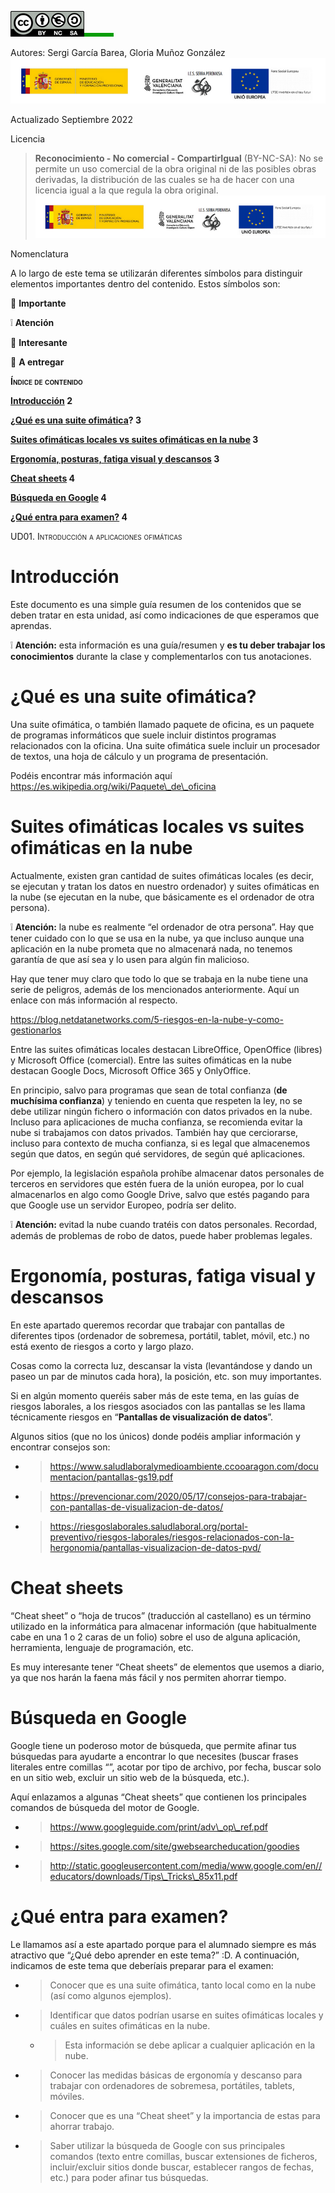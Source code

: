 ![](./media/image3.png)![short line](./media/image5.png)

Autores: Sergi García Barea, Gloria Muñoz González![](./media/image1.png)

Actualizado Septiembre 2022

Licencia

> **Reconocimiento - No comercial - CompartirIgual** (BY-NC-SA): No se permite un uso comercial de la obra original ni de las posibles obras derivadas, la distribución de las cuales se ha de hacer con una licencia igual a la que regula la obra original.![](./media/image1.png)

Nomenclatura

A lo largo de este tema se utilizarán diferentes símbolos para distinguir elementos importantes dentro del contenido. Estos símbolos son:

📖 **Importante**

❕ **Atención**

💬 **Interesante**

📕 **A entregar**

**<span class="smallcaps">Índice de contenido</span>**

**[Introducción](#introducción) 2**

**¿[Qué es una suite ofimática](#qué-es-una-suite-ofimática)? 3**

**[Suites ofimáticas locales vs suites ofimáticas en la nube](#suites-ofimáticas-locales-vs-suites-ofimáticas-en-la-nube) 3**

**[Ergonomía, posturas, fatiga visual y descansos](#ergonomía-posturas-fatiga-visual-y-descansos) 3**

**[Cheat sheets](#cheat-sheets) 4**

**[Búsqueda en Google](#búsqueda-en-google) 4**

**[¿Qué entra para examen?](#qué-entra-para-examen) 4**

<span class="smallcaps">UD01. Introducción a aplicaciones ofimáticas</span>

# Introducción

Este documento es una simple guía resumen de los contenidos que se deben tratar en esta unidad, así como indicaciones de que esperamos que aprendas.

❕ **Atención:** esta información es una guía/resumen y **<span class="underline">es tu deber trabajar los conocimientos</span>** durante la clase y complementarlos con tus anotaciones.

# ¿Qué es una suite ofimática?

Una suite ofimática, o también llamado paquete de oficina, es un paquete de programas informáticos que suele incluir distintos programas relacionados con la oficina. Una suite ofimática suele incluir un procesador de textos, una hoja de cálculo y un programa de presentación.

Podéis encontrar más información aquí [<span class="underline">https://es.wikipedia.org/wiki/Paquete\_de\_oficina</span>](https://es.wikipedia.org/wiki/Paquete_de_oficina)

# Suites ofimáticas locales vs suites ofimáticas en la nube

Actualmente, existen gran cantidad de suites ofimáticas locales (es decir, se ejecutan y tratan los datos en nuestro ordenador) y suites ofimáticas en la nube (se ejecutan en la nube, que básicamente es el ordenador de otra persona).

❕ **Atención:** la nube es realmente “el ordenador de otra persona”. Hay que tener cuidado con lo que se usa en la nube, ya que incluso aunque una aplicación en la nube prometa que no almacenará nada, no tenemos garantía de que así sea y lo usen para algún fin malicioso.

Hay que tener muy claro que todo lo que se trabaja en la nube tiene una serie de peligros, además de los mencionados anteriormente. Aquí un enlace con más información al respecto.

[<span class="underline">https://blog.netdatanetworks.com/5-riesgos-en-la-nube-y-como-gestionarlos</span>](https://blog.netdatanetworks.com/5-riesgos-en-la-nube-y-como-gestionarlos)

Entre las suites ofimáticas locales destacan LibreOffice, OpenOffice (libres) y Microsoft Office (comercial). Entre las suites ofimáticas en la nube destacan Google Docs, Microsoft Office 365 y OnlyOffice.

En principio, salvo para programas que sean de total confianza (**<span class="underline">de muchísima confianza</span>**) y teniendo en cuenta que respeten la ley, no se debe utilizar ningún fichero o información con datos privados en la nube. Incluso para aplicaciones de mucha confianza, se recomienda evitar la nube si trabajamos con datos privados. También hay que cerciorarse, incluso para contexto de mucha confianza, si es legal que almacenemos según que datos, en según qué servidores, de según qué aplicaciones.

Por ejemplo, la legislación española prohíbe almacenar datos personales de terceros en servidores que estén fuera de la unión europea, por lo cual almacenarlos en algo como Google Drive, salvo que estés pagando para que Google use un servidor Europeo, podría ser delito.

❕ **Atención:** evitad la nube cuando tratéis con datos personales. Recordad, además de problemas de robo de datos, puede haber problemas legales.

# Ergonomía, posturas, fatiga visual y descansos

En este apartado queremos recordar que trabajar con pantallas de diferentes tipos (ordenador de sobremesa, portátil, tablet, móvil, etc.) no está exento de riesgos a corto y largo plazo.

Cosas como la correcta luz, descansar la vista (levantándose y dando un paseo un par de minutos cada hora), la posición, etc. son muy importantes.

Si en algún momento queréis saber más de este tema, en las guías de riesgos laborales, a los riesgos asociados con las pantallas se les llama técnicamente riesgos en “**<span class="underline">Pantallas de visualización de datos</span>**”.

Algunos sitios (que no los únicos) donde podéis ampliar información y encontrar consejos son:

  - > [<span class="underline">https://www.saludlaboralymedioambiente.ccooaragon.com/documentacion/pantallas-gs19.pdf</span>](https://www.saludlaboralymedioambiente.ccooaragon.com/documentacion/pantallas-gs19.pdf)

  - > [<span class="underline">https://prevencionar.com/2020/05/17/consejos-para-trabajar-con-pantallas-de-visualizacion-de-datos/</span>](https://prevencionar.com/2020/05/17/consejos-para-trabajar-con-pantallas-de-visualizacion-de-datos/)

  - > [<span class="underline">https://riesgoslaborales.saludlaboral.org/portal-preventivo/riesgos-laborales/riesgos-relacionados-con-la-hergonomia/pantallas-visualizacion-de-datos-pvd/</span>](https://riesgoslaborales.saludlaboral.org/portal-preventivo/riesgos-laborales/riesgos-relacionados-con-la-hergonomia/pantallas-visualizacion-de-datos-pvd/)

# Cheat sheets

“Cheat sheet” o “hoja de trucos” (traducción al castellano) es un término utilizado en la informática para almacenar información (que habitualmente cabe en una 1 o 2 caras de un folio) sobre el uso de alguna aplicación, herramienta, lenguaje de programación, etc.

Es muy interesante tener “Cheat sheets” de elementos que usemos a diario, ya que nos harán la faena más fácil y nos permiten ahorrar tiempo.

# Búsqueda en Google

Google tiene un poderoso motor de búsqueda, que permite afinar tus búsquedas para ayudarte a encontrar lo que necesites (buscar frases literales entre comillas “”, acotar por tipo de archivo, por fecha, buscar solo en un sitio web, excluir un sitio web de la búsqueda, etc.).

Aquí enlazamos a algunas “Cheat sheets” que contienen los principales comandos de búsqueda del motor de Google.

  - > [<span class="underline">https://www.googleguide.com/print/adv\_op\_ref.pdf</span>](https://www.googleguide.com/print/adv_op_ref.pdf)

  - > [<span class="underline">https://sites.google.com/site/gwebsearcheducation/goodies</span>](https://sites.google.com/site/gwebsearcheducation/goodies)

  - > [<span class="underline">http://static.googleusercontent.com/media/www.google.com/en//educators/downloads/Tips\_Tricks\_85x11.pdf</span>](http://static.googleusercontent.com/media/www.google.com/en//educators/downloads/Tips_Tricks_85x11.pdf)

# ¿Qué entra para examen?

Le llamamos así a este apartado porque para el alumnado siempre es más atractivo que “¿Qué debo aprender en este tema?” :D. A continuación, indicamos de este tema que deberíais preparar para el examen:

  - > Conocer que es una suite ofimática, tanto local como en la nube (así como algunos ejemplos).

  - > Identificar que datos podrían usarse en suites ofimáticas locales y cuáles en suites ofimáticas en la nube.
    
      - > Esta información se debe aplicar a cualquier aplicación en la nube.

  - > Conocer las medidas básicas de ergonomía y descanso para trabajar con ordenadores de sobremesa, portátiles, tablets, móviles.

  - > Conocer que es una “Cheat sheet” y la importancia de estas para ahorrar trabajo.

  - > Saber utilizar la búsqueda de Google con sus principales comandos (texto entre comillas, buscar extensiones de ficheros, incluir/excluir sitios donde buscar, establecer rangos de fechas, etc.) para poder afinar tus búsquedas.
